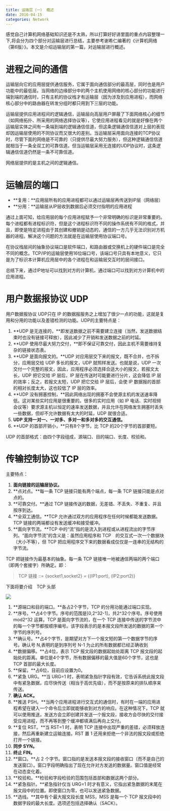 ```yaml
---
title: 运输层（一） 概述
date: 2016-04-15
categories: Network
---
```


感觉自己计算机网络基础知识还是不太熟，所以打算好好讲里面的重点内容整理一下,将会分为四个部分对运输层进行总结，主要参考谢希仁编著的《计算机网络（第6版）》。本文是介绍运输层的第一篇，对运输层进行概述。

# 进程之间的通信

运输层向它的应用层提供通信服务，它属于面向通信部分的最高层，同时也是用户功能中的最低层。当网络的边缘部分中的两个主机使用网络的核心部分的功能进行端到端的通信时，只有主机的协议栈才有运输层（因为涉及到应用进程），而网络核心部分中的路由器在转发分组时都只用到下三层的功能。

运输层提供应用进程间的逻辑通信，运输层向高层用户屏蔽了下面网络核心的细节（如网络拓扑、所采用的网络选择协议等），它使应用进程看见的就是好像在两个运输层实体之间有一条端到端的逻辑通信信道，但这条逻辑通信信道对上层的表现却因运输层使用的不同协议而又很大的差别。当运输层采用面向连接的TCP协议时，尽管下面的网络是不可靠的（只提供尽最大努力服务），但这种逻辑通信信道就相当于一条全双工的可靠信道。但当运输层采用无连接的UDP协议时，这条逻辑通信信道仍然是一条不可靠信道。

网络层提供的是主机之间的逻辑通信。

# 运输层的端口

- **复用：**应用层所有的应用进程都可以通过运输层再传送到IP层（网络层）
- **分用：**运输层从IP层收到数据后必须交付指明的应用进程

通过上面可知，给应用层的每个应用进程赋予一个非常明确的标识是非常重要的。每个进程都有进程标识符，但是这个进程标识符不同的操作系统有不同的格式，并且，即使是特定进程由于其创建和撤销是动态的，通信的一方几乎无法识别对方机器的进程。解决这个问题的方法就是在运输层使用协议端口号。

在协议栈层间的抽象协议端口是软件端口，和路由器或交换机上的硬件端口是完全不同的概念。TCP/IP的运输层使用16位端口号，该端口号只具有本地意义，它只是为了标识本计算机应用层中的各个进程在和运输层交互时的层间接口。

总结下来，通过IP地址可以找到对方的计算机，通过端口可以找到对方计算机中的应用进程。

# 用户数据报协议 UDP

用户数据报协议 UDP只在 IP 的数据报服务之上增加了很少一点的功能，这就是复用和分用的功能以及差错检测的功能。UDP的主要特点是：

1. **UDP 是无连接的，**即发送数据之前不需要建立连接（当然，发送数据结束时也没有链接可释放），因此减少了开销和发送数据之前的时延。
2. **UDP 使用尽最大努力交付，**即不保证可靠交付，因此主机不需要维持复杂的链接状态表。
3. **UDP 是面向报文的。**UDP 对应用层交下来的报文，既不合并，也不拆分，应用层交给 UDP 多长的报文，UDP 就照样发送。也就是说，UDP 一次交付一个完整的报文，因此，应用程序必须选择合适大小的报文，若报文太长，UDP 把它交给 IP 层后，IP 层在传送时可能要进行分片，这会降低 IP 层的效率；反之，若报文太短，UDP 把它交给 IP 层后，会使 IP 数据报的首部的相对长度太大，这也较低了 IP 层的效率。
4. **UDP 没有拥塞控制，**因此网络出现的拥塞不会使源主机的发送速率降低。这对某些实时应用是很重要的。很多的实时应用（如 IP 电话、实时视频会议等）要求源主机以恒定的速率发送数据，并且允许在网络发生拥塞时丢失一些数据，但却不允许数据有太大的时延，UDP 就很合适。
5. **UDP 支持一对一、一对多、多对一和多对多的交互通信。**
6. **UDP 的首部开销小，**只有8个字节，比 TCP 的20个字节的首部要短。

UDP 的首部格式：由四个字段组成，源端口、目的端口、长度、校验和。

# 传输控制协议 TCP 

主要特点：

1. **面向链接的运输层协议。**
2. **点对点。**每一条 TCP 链接只能有两个端点，每一条 TCP 链接只能是点对点的。
2. **可靠交付。**通过 TCP 链接传送的数据，无差错、不丢失、不重复、并且按序到达。
3. **全双工通信。**TCP 允许通过双方的应用程序在任何时候都能发送数据。TCP 链接的两端都设有发送缓冲和接受缓冲。
4. **面向字节流。**TCP 中的“流”指的是流入到进程或从进程流出的字节序列。“面向字节流”的含义是：虽然应用程序和 TCP　的交互式一次一个数据块（大小不等），但 TCP 把应用程序交下来的数据看成仅仅是一连串的无结构的字节流。

TCP 把链接作为最基本的抽象。每一条 TCP 链接唯一地被通信两端的两个端口（即两个套接字）所确定。即：

> TCP 链接 ::= {socket1,socket2} = {(IP1:port), (IP2:port2)}

下面将要介绍　TCP 头部

![](http://7xrvqe.com1.z0.glb.clouddn.com/16-5-17/45908058.jpg)

1. **源端口和目的端口。**各占2个字节，TCP 的分用功能通过端口实现。
1. **序号。**占4个字节。序号的范围是[0,2^32-1]，共2^32个序号。序号使用 mod2^32 运算。TCP 是面向字节流的，在一个 TCP 连接中传送的字节流中的每一个字节都按顺序编号。该字段表示的是本报文段所发送的数据的第一个字节的序列号。
1. **确认号。**占4个字节，是期望对方下一个报文短的第一个数据字节的序号。确认号 N,表明的是到序列号 N-1 为止的所有数据都已经正确收到
1. **数据偏移。**占4位，表示 TCP 报文段的数据起始处距离 TCP 报文段的起始处的距离。单位是4个字节，所有数据偏移的最大值是60个字节，这也是 TCP 首部的最大长度。
1. **保留。**占6位，目前应设置为0。
1. **紧急 URG。**当 URG=1 时，表明紧急指针字段有效，它告诉系统此报文段中有紧急数据，应尽快传送（相当于高优先级），而不是按原来的排队顺序来传送。
1. **确认 ACK。**
1. **推送 PSH。**当两个应用进程进行交互式的通信时，有时在一端的应用进程希望在键入一个命令后立即就能够收到对方的响应。在这种情况下，TCP 就可以使用推送，发送方会立即创建并发送一个报文段，接收方会尽快的交付接受应用进程，而不再等到整个缓冲都填满后再向上交付。
1. **复位 RST。**当 RST=1 时，表明 TCP 连接中出现严重的差错，必须释放连接，然后再重新建立运输连接。RST 置 1 还用来拒绝一个非法的报文段或拒绝打开一个链接。
1. **同步 SYN。**
1. **终止 FIN。**
1. **窗口。**占 2 个字节。窗口指的是发送本报文段的接收窗口（而不是自己的发送窗口）。窗口字段明确指出了现在允许对方发送的数据量。窗口值是经常在动态变化着。
1. **校验和。**检验和字段检验的范围包括首部和数据这两个部分。
1. **紧急指针。**紧急指针仅当 URG=1 时才有意义，它指出紧急数据的末尾在报文段中的位置。即使窗口为零，也可以发送紧急数据。
1. **选线。**其中有个最大报文段长度 MSS，MSS 是每一个 TCP 报文段中的数据字段的最大长度。选项还包括选择确认（SACK）。

